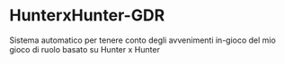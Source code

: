 # HunterxHunter-GDR
Sistema automatico per tenere conto degli avvenimenti in-gioco del mio gioco di ruolo basato su Hunter x Hunter
